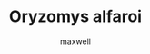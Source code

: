 ---
layout: post
author: maxwell
title: Oryzomys alfaroi
description: 
tags: []
image: 
  feature: 
  credit: 
  creditlink: 
permalink: oryzomys-alfaroi
---